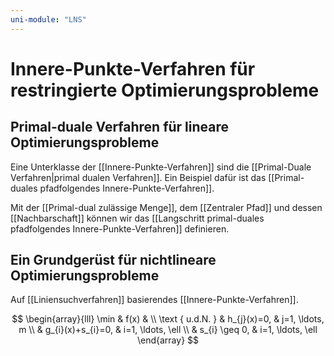 ```yaml
---
uni-module: "LNS"
---
```


# Innere-Punkte-Verfahren für restringierte Optimierungsprobleme

## Primal-duale Verfahren für lineare Optimierungsprobleme

Eine Unterklasse der [[Innere-Punkte-Verfahren]] sind die [[Primal-Duale Verfahren|primal dualen Verfahren]].
Ein Beispiel dafür ist das [[Primal-duales pfadfolgendes Innere-Punkte-Verfahren]].

Mit der [[Primal-dual zulässige Menge]], dem [[Zentraler Pfad]] und dessen [[Nachbarschaft]] können wir das [[Langschritt primal-duales pfadfolgendes Innere-Punkte-Verfahren]] definieren.

## Ein Grundgerüst für nichtlineare Optimierungsprobleme

Auf [[Liniensuchverfahren]] basierendes [[Innere-Punkte-Verfahren]].

$$
\begin{array}{lll}
\min & f(x) & \\
\text { u.d.N. } & h_{j}(x)=0, & j=1, \ldots, m \\
& g_{i}(x)+s_{i}=0, & i=1, \ldots, \ell \\
& s_{i} \geq 0, & i=1, \ldots, \ell
\end{array}
$$

